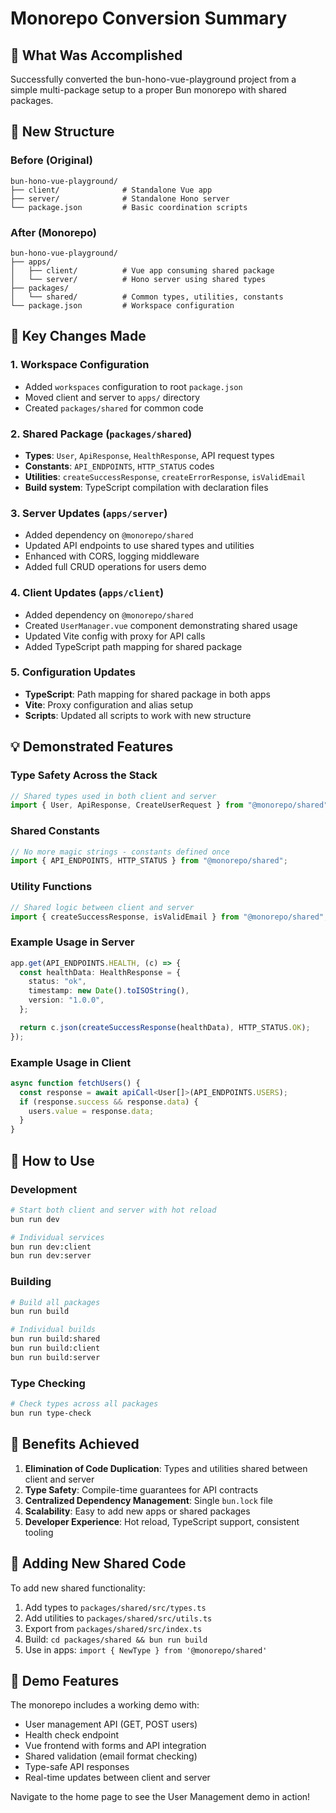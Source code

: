 # Monorepo Conversion Summary

## 🎯 What Was Accomplished

Successfully converted the bun-hono-vue-playground project from a simple multi-package setup to a proper Bun monorepo with shared packages.

## 📁 New Structure

### Before (Original)

```
bun-hono-vue-playground/
├── client/              # Standalone Vue app
├── server/              # Standalone Hono server
└── package.json         # Basic coordination scripts
```

### After (Monorepo)

```
bun-hono-vue-playground/
├── apps/
│   ├── client/          # Vue app consuming shared package
│   └── server/          # Hono server using shared types
├── packages/
│   └── shared/          # Common types, utilities, constants
└── package.json         # Workspace configuration
```

## 🔧 Key Changes Made

### 1. Workspace Configuration

- Added `workspaces` configuration to root `package.json`
- Moved client and server to `apps/` directory
- Created `packages/shared` for common code

### 2. Shared Package (`packages/shared`)

- **Types**: `User`, `ApiResponse`, `HealthResponse`, API request types
- **Constants**: `API_ENDPOINTS`, `HTTP_STATUS` codes
- **Utilities**: `createSuccessResponse`, `createErrorResponse`, `isValidEmail`
- **Build system**: TypeScript compilation with declaration files

### 3. Server Updates (`apps/server`)

- Added dependency on `@monorepo/shared`
- Updated API endpoints to use shared types and utilities
- Enhanced with CORS, logging middleware
- Added full CRUD operations for users demo

### 4. Client Updates (`apps/client`)

- Added dependency on `@monorepo/shared`
- Created `UserManager.vue` component demonstrating shared usage
- Updated Vite config with proxy for API calls
- Added TypeScript path mapping for shared package

### 5. Configuration Updates

- **TypeScript**: Path mapping for shared package in both apps
- **Vite**: Proxy configuration and alias setup
- **Scripts**: Updated all scripts to work with new structure

## 💡 Demonstrated Features

### Type Safety Across the Stack

```typescript
// Shared types used in both client and server
import { User, ApiResponse, CreateUserRequest } from "@monorepo/shared";
```

### Shared Constants

```typescript
// No more magic strings - constants defined once
import { API_ENDPOINTS, HTTP_STATUS } from "@monorepo/shared";
```

### Utility Functions

```typescript
// Shared logic between client and server
import { createSuccessResponse, isValidEmail } from "@monorepo/shared";
```

### Example Usage in Server

```typescript
app.get(API_ENDPOINTS.HEALTH, (c) => {
  const healthData: HealthResponse = {
    status: "ok",
    timestamp: new Date().toISOString(),
    version: "1.0.0",
  };

  return c.json(createSuccessResponse(healthData), HTTP_STATUS.OK);
});
```

### Example Usage in Client

```typescript
async function fetchUsers() {
  const response = await apiCall<User[]>(API_ENDPOINTS.USERS);
  if (response.success && response.data) {
    users.value = response.data;
  }
}
```

## 🚀 How to Use

### Development

```bash
# Start both client and server with hot reload
bun run dev

# Individual services
bun run dev:client
bun run dev:server
```

### Building

```bash
# Build all packages
bun run build

# Individual builds
bun run build:shared
bun run build:client
bun run build:server
```

### Type Checking

```bash
# Check types across all packages
bun run type-check
```

## 🌟 Benefits Achieved

1. **Elimination of Code Duplication**: Types and utilities shared between client and server
2. **Type Safety**: Compile-time guarantees for API contracts
3. **Centralized Dependency Management**: Single `bun.lock` file
4. **Scalability**: Easy to add new apps or shared packages
5. **Developer Experience**: Hot reload, TypeScript support, consistent tooling

## 🔄 Adding New Shared Code

To add new shared functionality:

1. Add types to `packages/shared/src/types.ts`
2. Add utilities to `packages/shared/src/utils.ts`
3. Export from `packages/shared/src/index.ts`
4. Build: `cd packages/shared && bun run build`
5. Use in apps: `import { NewType } from '@monorepo/shared'`

## 🎉 Demo Features

The monorepo includes a working demo with:

- User management API (GET, POST users)
- Health check endpoint
- Vue frontend with forms and API integration
- Shared validation (email format checking)
- Type-safe API responses
- Real-time updates between client and server

Navigate to the home page to see the User Management demo in action!
